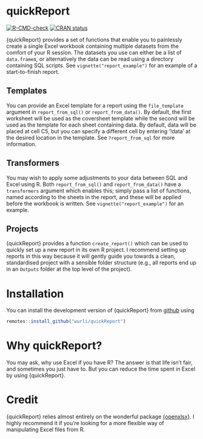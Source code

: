 
<!-- README.md is generated from README.Rmd. Please edit that file -->

# quickReport

<!-- badges: start -->

[![R-CMD-check](https://github.com/wurli/quickReport/workflows/R-CMD-check/badge.svg)](https://github.com/wurli/quickReport/actions)
[![CRAN
status](https://www.r-pkg.org/badges/version/quickReport)](https://CRAN.R-project.org/package=quickReport)
<!-- badges: end -->

{quickReport} provides a set of functions that enable you to painlessly
create a single Excel workbook containing multiple datasets from the
comfort of your R session. The datasets you use can either be a list of
`data.frame`s, or alternatively the data can be read using a directory
containing SQL scripts. See `vignette("report_example")` for an example
of a start-to-finish report.

## Templates

You can provide an Excel template for a report using the `file_template`
argument in `report_from_sql()` or `report_from_data()`. By default, the
first worksheet will be used as the coversheet template while the second
will be used as the template for each sheet containing data. By default,
data will be placed at cell C5, but you can specify a different cell by
entering ‘!data’ at the desired location in the template. See
`?report_from_sql` for more information.

## Transformers

You may wish to apply some adjustments to your data between SQL and
Excel using R. Both `report_from_sql()` and `report_from_data()` have a
`transformers` argument which enables this; simply pass a list of
functions, named according to the sheets in the report, and these will
be applied before the workbook is written. See
`vignette("report_example")` for an example.

## Projects

{quickReport} provides a function `create_report()` which can be used to
quickly set up a new report in its own R project. I recommend setting up
reports in this way because it will gently guide you towards a clean,
standardised project with a sensible folder structure (e.g., all reports
end up in an `Outputs` folder at the top level of the project).

# Installation

You can install the development version of {quickReport} from
[github](https://github.com/wurli/quickReport) using

``` r
remotes::install_github("wurli/quickReport")
```

# Why quickReport?

You may ask, why use Excel if you have R? The answer is that life isn’t
fair, and sometimes you just have to. But you can reduce the time spent
in Excel by using {quickReport}.

# Credit

{quickReport} relies almost entirely on the wonderful package
[{openxlsx}](https://ycphs.github.io/openxlsx/). I highly recommend it
if you’re looking for a more flexible way of manipulating Excel files
from R.
